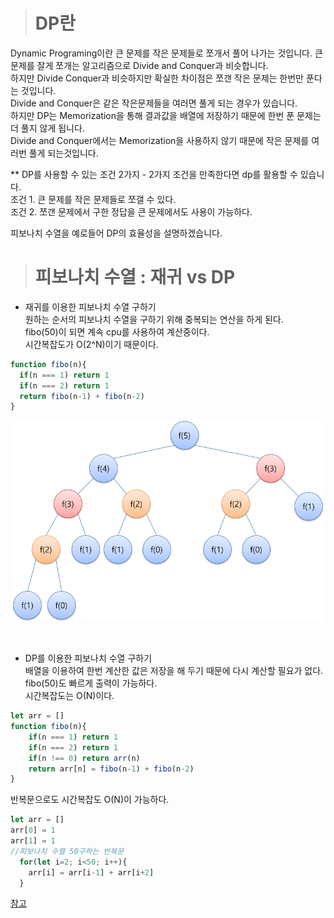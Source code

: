 ><h1>DP란</h1>
Dynamic Programing이란 큰 문제를 작은 문제들로 쪼개서 풀어 나가는 것입니다. 큰 문제를 잘게 쪼개는 알고리즘으로 Divide and Conquer과 비슷합니다.<br>
하지만 Divide Conquer과 비슷하지만 확실한 차이점은 쪼갠 작은 문제는 한번만 푼다는 것입니다.<br>
Divide and Conquer은 같은 작은문제들을 여러면 풀게 되는 경우가 있습니다.<br>
하지만 DP는 Memorization을 통해 결과값을 배열에 저장하기 때문에 한번 푼 문제는 더 풀지 않게 됩니다.<br>
Divide and Conquer에서는 Memorization을 사용하지 않기 때문에 작은 문제를 여러번 풀게 되는것입니다.<br>

** DP를 사용할 수 있는 조건 2가지 - 2가지 조건을 만족한다면 dp를 활용할 수 있습니다.<br>
조건 1. 큰 문제를 작은 문제들로 쪼갤 수 있다.<br>
조건 2. 쪼갠 문제에서 구한 정답을 큰 문제에서도 사용이 가능하다.<br>

피보나치 수열을 예로들어 DP의 효율성을 설명하겠습니다.

><h1>피보나치 수열 : 재귀 vs DP </h1>
- 재귀를 이용한 피보나치 수열 구하기 <br>
원하는 순서의 피보나치 수열을 구하기 위해 중복되는 연산을 하게 된다.<br>
fibo(50)이 되면 계속 cpu를 사용하여 계산중이다.<br>
시간복잡도가 O(2^N)이기 때문이다.<br>

```javascript
function fibo(n){
  if(n === 1) return 1
  if(n === 2) return 1
  return fibo(n-1) + fibo(n-2)
}
```

<p align="center" >
<img src = "/img/dp_fibo.png" width = "500px">
</p><br>

- DP를 이용한 피보나치 수열 구하기 <br>
배열을 이용하여 한번 계산한 값은 저장을 해 두기 때문에 다시 계산할 필요가 없다.<br>
fibo(50)도 빠르게 출력이 가능하다.<br>
시간복잡도는 O(N)이다.

```javascript
let arr = []
function fibo(n){
    if(n === 1) return 1
    if(n === 2) return 1
    if(n !== 0) return arr(n)
    return arr[n] = fibo(n-1) + fibo(n-2)
}
```
반복문으로도 시간복잡도 O(N)이 가능하다.
```javascript
let arr = []
arr[0] = 1
arr[1] = 1
//피보나치 수열 50구하는 반복문
  for(let i=2; i<50; i++){
    arr[i] = arr[i-1] + arr[i+2]
  }
```

[참고](https://blog.naver.com/ndb796/221233570962)<br><br>
